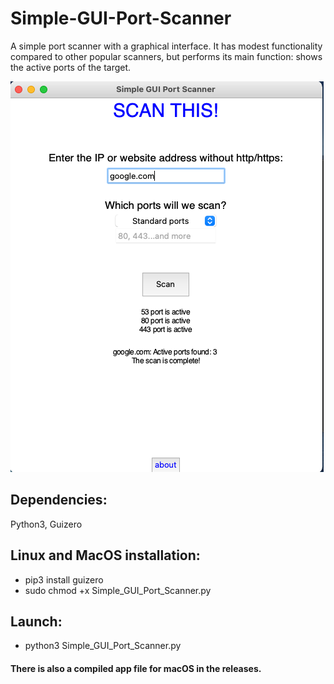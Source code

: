 # Simple-GUI-Port-Scanner
A simple port scanner with a graphical interface. It has modest functionality compared to other popular scanners, but performs its main function: shows the active ports of the target.

![Иллюстрация к проекту](https://github.com/aleksan149/Simple-GUI-Port-Scanner/blob/main/image/SGPS1.png)

## Dependencies:
Python3, Guizero

## Linux and MacOS installation: 
* pip3 install guizero 
* sudo chmod +x Simple_GUI_Port_Scanner.py

## Launch:
* python3 Simple_GUI_Port_Scanner.py

#### There is also a compiled app file for macOS in the releases.
